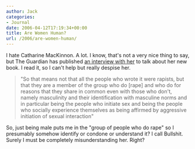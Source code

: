 ```yaml
---
author: Jack
categories:
- Journal
date: 2006-04-12T17:19:34+00:00
title: Are Women Human?
url: /2006/are-women-human/
---
```


I hate Catharine MacKinnon. A lot. I know, that's not a very nice thing to say, but The Guardian has published [an interview with her][1] to talk about her new book. I read it, so I can't help but really despise her. 

> "So that means not that all the people who wrote it were rapists, but that they are a member of the group who do [rape] and who do for reasons that they share in common even with those who don't, namely masculinity and their identification with masculine norms and in particular being the people who initiate sex and being the people who socially experience themselves as being affirmed by aggressive initiation of sexual interaction" 

So, just being male puts me in the "group of people who do rape" so I presumably somehow identify or condone or understand it? I call Bullshit. Surely I must be completely misunderstanding her. Right? 

[1]: <http://books.guardian.co.uk/departments/politicsphilosophyandsociety/story/0,,1752217,00.html>